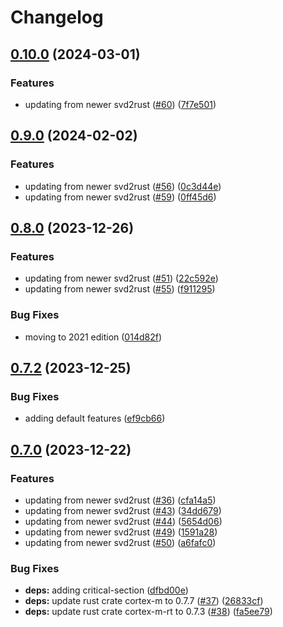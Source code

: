 # Changelog

## [0.10.0](https://github.com/xmc-rs/xmc4800/compare/v0.9.0...v0.10.0) (2024-03-01)


### Features

* updating from newer svd2rust ([#60](https://github.com/xmc-rs/xmc4800/issues/60)) ([7f7e501](https://github.com/xmc-rs/xmc4800/commit/7f7e501706b03b3942a647efe77e3dccfea54f04))

## [0.9.0](https://github.com/xmc-rs/xmc4800/compare/v0.8.0...v0.9.0) (2024-02-02)


### Features

* updating from newer svd2rust ([#56](https://github.com/xmc-rs/xmc4800/issues/56)) ([0c3d44e](https://github.com/xmc-rs/xmc4800/commit/0c3d44e5b2200995299846b8a0c79226097f2349))
* updating from newer svd2rust ([#59](https://github.com/xmc-rs/xmc4800/issues/59)) ([0ff45d6](https://github.com/xmc-rs/xmc4800/commit/0ff45d6e659071bf82b97e963f36c7b5f9797a1c))

## [0.8.0](https://github.com/xmc-rs/xmc4800/compare/v0.7.2...v0.8.0) (2023-12-26)


### Features

* updating from newer svd2rust ([#51](https://github.com/xmc-rs/xmc4800/issues/51)) ([22c592e](https://github.com/xmc-rs/xmc4800/commit/22c592ec97e910b839e43ba95199be57e83b4f87))
* updating from newer svd2rust ([#55](https://github.com/xmc-rs/xmc4800/issues/55)) ([f911295](https://github.com/xmc-rs/xmc4800/commit/f9112955241d5491688ff77ab83d28eba8eaaf41))


### Bug Fixes

* moving to 2021 edition ([014d82f](https://github.com/xmc-rs/xmc4800/commit/014d82f845e7b86c38997a4eff8619d47f873954))

## [0.7.2](https://github.com/xmc-rs/xmc4800/compare/v0.7.1...v0.7.2) (2023-12-25)


### Bug Fixes

* adding default features ([ef9cb66](https://github.com/xmc-rs/xmc4800/commit/ef9cb66f02cdc8803b87e50c59cebb3714c6a66a))

## [0.7.0](https://github.com/xmc-rs/xmc4800/compare/v0.6.0...v0.7.0) (2023-12-22)


### Features

* updating from newer svd2rust ([#36](https://github.com/xmc-rs/xmc4800/issues/36)) ([cfa14a5](https://github.com/xmc-rs/xmc4800/commit/cfa14a5211ed11e95b1a3aa27c94100e79ffd043))
* updating from newer svd2rust ([#43](https://github.com/xmc-rs/xmc4800/issues/43)) ([34dd679](https://github.com/xmc-rs/xmc4800/commit/34dd6797cc76e2f279f2e77b44cf93fd8e6a8de1))
* updating from newer svd2rust ([#44](https://github.com/xmc-rs/xmc4800/issues/44)) ([5654d06](https://github.com/xmc-rs/xmc4800/commit/5654d0652ac5546ff1d0cc6da8ea88af4b35718e))
* updating from newer svd2rust ([#49](https://github.com/xmc-rs/xmc4800/issues/49)) ([1591a28](https://github.com/xmc-rs/xmc4800/commit/1591a280a02f62e0696057469d53c1e39cb8df15))
* updating from newer svd2rust ([#50](https://github.com/xmc-rs/xmc4800/issues/50)) ([a6fafc0](https://github.com/xmc-rs/xmc4800/commit/a6fafc078d8e176c29eed2cbbe44b670bf9c6c8f))


### Bug Fixes

* **deps:** adding critical-section ([dfbd00e](https://github.com/xmc-rs/xmc4800/commit/dfbd00e97fc745b07be01056c7df3897898ff446))
* **deps:** update rust crate cortex-m to 0.7.7 ([#37](https://github.com/xmc-rs/xmc4800/issues/37)) ([26833cf](https://github.com/xmc-rs/xmc4800/commit/26833cfa87ad95e6637b70db094e83b8798ce219))
* **deps:** update rust crate cortex-m-rt to 0.7.3 ([#38](https://github.com/xmc-rs/xmc4800/issues/38)) ([fa5ee79](https://github.com/xmc-rs/xmc4800/commit/fa5ee792ff7d116790018e3eefabd7956a9b5127))
